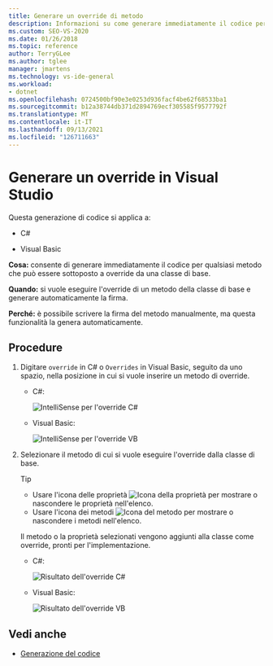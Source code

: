```yaml
---
title: Generare un override di metodo
description: Informazioni su come generare immediatamente il codice per qualsiasi metodo di cui è possibile eseguire l'override da una classe di base.
ms.custom: SEO-VS-2020
ms.date: 01/26/2018
ms.topic: reference
author: TerryGLee
ms.author: tglee
manager: jmartens
ms.technology: vs-ide-general
ms.workload:
- dotnet
ms.openlocfilehash: 0724500bf90e3e0253d936facf4be62f68533ba1
ms.sourcegitcommit: b12a38744db371d2894769ecf305585f9577792f
ms.translationtype: MT
ms.contentlocale: it-IT
ms.lasthandoff: 09/13/2021
ms.locfileid: "126711663"
---
```

# <a name="generate-an-override-in-visual-studio"></a>Generare un override in Visual Studio

Questa generazione di codice si applica a:

- C#

- Visual Basic

**Cosa:** consente di generare immediatamente il codice per qualsiasi metodo che può essere sottoposto a override da una classe di base.

**Quando:** si vuole eseguire l'override di un metodo della classe di base e generare automaticamente la firma.

**Perché:** è possibile scrivere la firma del metodo manualmente, ma questa funzionalità la genera automaticamente.

## <a name="how-to"></a>Procedure

1. Digitare `override` in C# o `Overrides` in Visual Basic, seguito da uno spazio, nella posizione in cui si vuole inserire un metodo di override.

   - C#:

      ![IntelliSense per l'override C#](media/override-intellisense-cs.png)

   - Visual Basic:

      ![IntelliSense per l'override VB](media/override-intellisense-vb.png)

2. Selezionare il metodo di cui si vuole eseguire l'override dalla classe di base.

   > [!TIP]
   > - Usare l'icona delle proprietà ![Icona della proprietà](media/override-property-cs.png) per mostrare o nascondere le proprietà nell'elenco.
   > - Usare l'icona dei metodi ![Icona del metodo](media/override-method-cs.png) per mostrare o nascondere i metodi nell'elenco.

   Il metodo o la proprietà selezionati vengono aggiunti alla classe come override, pronti per l'implementazione.

   - C#:

       ![Risultato dell'override C#](media/override-result-cs.png)

   - Visual Basic:

       ![Risultato dell'override VB](media/override-result-vb.png)

## <a name="see-also"></a>Vedi anche

- [Generazione del codice](../code-generation-in-visual-studio.md)

